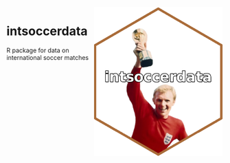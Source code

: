 <img src = "hex_sticker/hex_sticker.png" align = "right" width = "300"/>


# intsoccerdata
R package for data on international soccer matches
